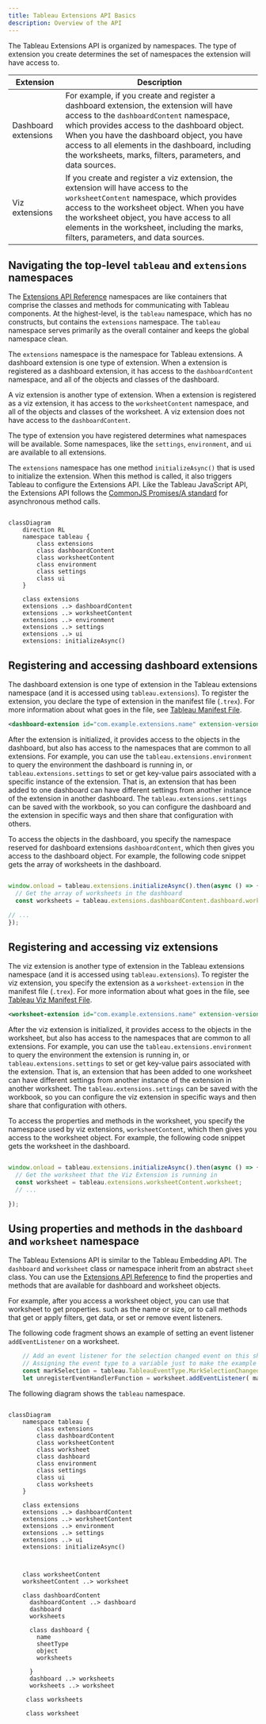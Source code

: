```yaml
---
title: Tableau Extensions API Basics
description: Overview of the API
--- 
```


The Tableau Extensions API is organized by namespaces. The type of extension you create determines the set of namespaces the extension will have access to.


| Extension | Description|
| ----- | ------- |
| Dashboard extensions | For example, if you create and register a dashboard extension, the extension will have access to the `dashboardContent` namespace, which provides access to the dashboard object. When you have the dashboard object, you have access to all elements in the dashboard, including the worksheets, marks, filters, parameters, and data sources. |
| Viz extensions | If you create and register a viz extension, the extension will have access to the `worksheetContent` namespace, which provides access to the worksheet object. When you have the worksheet object, you have access to all elements in the worksheet, including the marks, filters, parameters, and data sources.|

## Navigating the top-level `tableau` and `extensions` namespaces

The [Extensions API Reference](pathname:///api) namespaces are like containers that comprise the classes and methods for communicating with Tableau components. At the highest-level, is the `tableau` namespace, which has no constructs, but contains the `extensions` namespace. The `tableau` namespace serves primarily as the overall container and keeps the global namespace clean.

The `extensions` namespace is the namespace for Tableau extensions. A dashboard extension is one type of extension. When a extension is registered as a dashboard extension, it has access to the `dashboardContent` namespace, and all of the objects and classes of the dashboard.

A viz extension is another type of extension. When a extension is registered as a viz extension, it has access to the `worksheetContent` namespace, and all of the objects and classes of the worksheet. A viz extension does not have access to the `dashboardContent`.

The type of extension you have registered determines what namespaces will be available. Some namespaces, like the `settings`, `environment`, and `ui` are available to all extensions.  

The `extensions` namespace has one method `initializeAsync()` that is used to initialize the extension. When this method is called, it also triggers Tableau to configure the Extensions API. Like the Tableau JavaScript API, the Extensions API follows the [CommonJS Promises/A standard](http://wiki.commonjs.org/wiki/Promises/A) for asynchronous method calls.

<!-- ![]({{site.baseurl}}/assets/tab_ext_class.png) -->

```mermaid

classDiagram
    direction RL
    namespace tableau {  
        class extensions
        class dashboardContent
        class worksheetContent
        class environment
        class settings
        class ui
    }

    class extensions
    extensions ..> dashboardContent
    extensions ..> worksheetContent
    extensions ..> environment
    extensions ..> settings
    extensions ..> ui
    extensions: initializeAsync()

```

## Registering and accessing dashboard extensions

The dashboard extension is one type of extension in the Tableau extensions namespace (and it is accessed using `tableau.extensions`). To register the extension, you declare the type of extension in the manifest file (`.trex`). For more information about what goes in the file, see [Tableau Manifest File](./dashext/trex_manifest.md).

```xml
<dashboard-extension id="com.example.extensions.name" extension-version="0.1.0">

```

After the extension is initialized, it provides access to the objects in the dashboard, but also has access to the namespaces that are common to all extensions. For example, you can use the `tableau.extensions.environment` to query the environment the dashboard is running in, or `tableau.extensions.settings` to set or get key-value pairs associated with a specific instance of the extension. That is, an extension that has been added to one dashboard can have different settings from another instance of the extension in another dashboard. The `tableau.extensions.settings` can be saved with the workbook, so you can configure the dashboard and the extension in specific ways and then share that configuration with others. 

To access the objects in the dashboard, you specify the namespace reserved for dashboard extensions `dashboardContent`, which then gives you access to the dashboard object. For example, the following code snippet gets the array of worksheets in the dashboard.

```javascript

window.onload = tableau.extensions.initializeAsync().then(async () => {
  // Get the array of worksheets in the dashboard
  const worksheets = tableau.extensions.dashboardContent.dashboard.worksheets;

// ...
});

```


<!-- The following diagram shows an outline of the namespace hierarchy that you traverse to get to worksheets. -->

<!-- ![]({{site.baseurl}}/assets/tab_ext_class_worksheet.png) -->

## Registering and accessing viz extensions

The viz extension is another type of extension in the Tableau extensions namespace (and it is accessed using `tableau.extensions`). To register the viz extension, you specify the extension as a `worksheet-extension` in the manifest file (`.trex`). For more information about what goes in the file, see [Tableau Viz Manifest File](./vizext/trex_viz_manifest.md).

```xml
<worksheet-extension id="com.example.extensions.name" extension-version="0.1.0">

```

After the viz extension is initialized, it provides access to the objects in the worksheet, but also has access to the namespaces that are common to all extensions. For example, you can use the `tableau.extensions.environment` to query the environment the extension is running in, or `tableau.extensions.settings` to set or get key-value pairs associated with the extension. That is, an extension that has been added to one worksheet can have different settings from another instance of the extension in another worksheet. The `tableau.extensions.settings` can be saved with the workbook, so you can configure the viz extension in specific ways and then share that configuration with others.

To access the properties and methods in the worksheet, you specify the namespace used by viz extensions, `worksheetContent`, which then gives you access to the worksheet object. For example, the following code snippet gets the worksheet in the dashboard.

```javascript

window.onload = tableau.extensions.initializeAsync().then(async () => {
  // Get the worksheet that the Viz Extension is running in
  const worksheet = tableau.extensions.worksheetContent.worksheet;
  // ...

});

```

## Using properties and methods in the `dashboard` and `worksheet` namespace

The Tableau Extensions API is similar to the Tableau Embedding API. The `dashboard` and `worksheet` class or namespace inherit from an abstract `sheet` class. You can use the [Extensions API Reference](pathname:///api/) to find the properties and methods that are available for dashboard and worksheet objects.

For example, after you access a worksheet object, you can use that worksheet to get properties. such as the name or size, or to call methods that get or apply filters, get data, or set or remove event listeners.

The following code fragment shows an example of setting an event listener `addEventListener` on a worksheet.

```javascript
    // Add an event listener for the selection changed event on this sheet.
    // Assigning the event type to a variable just to make the example fit on the page here.
    const markSelection = tableau.TableauEventType.MarkSelectionChanged;
    let unregisterEventHandlerFunction = worksheet.addEventListener( markSelection, myfunctionHandleSelectionEvent);

```

The following diagram shows the `tableau` namespace.

```mermaid

classDiagram
    namespace tableau {  
        class extensions
        class dashboardContent
        class worksheetContent
        class worksheet
        class dashboard
        class environment
        class settings
        class ui
        class worksheets
    }

    class extensions
    extensions ..> dashboardContent
    extensions ..> worksheetContent
    extensions ..> environment
    extensions ..> settings
    extensions ..> ui
    extensions: initializeAsync()
    


    class worksheetContent
    worksheetContent ..> worksheet 

    class dashboardContent 
      dashboardContent ..> dashboard
      dashboard
      worksheets

      class dashboard {
        name
        sheetType
        object
        worksheets 

      }
      dashboard ..> worksheets
      worksheets ..> worksheet

     class worksheets

     class worksheet

```




